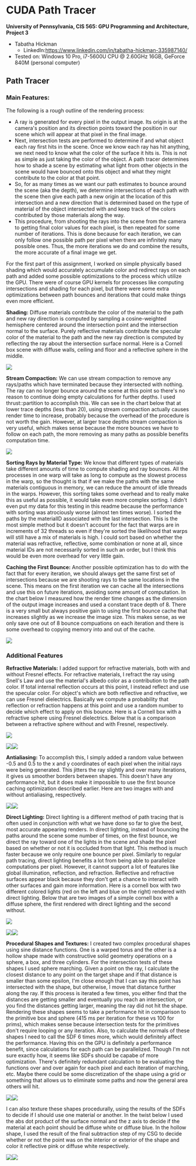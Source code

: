 CUDA Path Tracer
================

**University of Pennsylvania, CIS 565: GPU Programming and Architecture, Project 3**

* Tabatha Hickman
  * LinkedIn:https://www.linkedin.com/in/tabatha-hickman-335987140/
* Tested on: Windows 10 Pro, i7-5600U CPU @ 2.60GHz 16GB, GeForce 840M (personal computer)

## Path Tracer

### Main Features:

The following is a rough outline of the rendering process:

* A ray is generated for every pixel in the output image. Its origin is at the camera's position and its direction points toward the position in our scene which will appear at that pixel in the final image.
* Next, intersection tests are performed to determine if and what object each ray first hits in the scene. Once we know each ray has hit anything, we next need to know what the color of the surface it hits is. This is not as simple as just taking the color of the object. A path tracer determines how to shade a scene by estimating what light from other objects in the scene would have bounced onto this object and what they might contribute to the color at that point.
* So, for as many times as we want our path estimates to bounce around the scene (aka the depth), we determine intersections of each path with the scene then give each path a new origin at the location of this intersection and a new direction that is determined based on the type of material of the object intersected with and keep track of the colors contributed by those materials along the way.
* This procedure, from shooting the rays into the scene from the camera to getting final color values for each pixel, is then repeated for some number of iterations. This is done because for each iteration, we can only follow one possible path per pixel when there are infinitely many possible ones. Thus, the more iterations we do and combine the results, the more accurate of a final image we get.

For the first part of this assignment, I worked on simple physically based shading which would accurately accumulate color and redirect rays on each path and added some possible optimizations to the process which utilize the GPU. There were of course GPU kernels for processes like computing intersections and shading for each pixel, but there were some extra optimizations between path bounces and iterations that could make things even more efficient.

**Shading:** Diffuse materials contribute the color of the material to the path and new ray direction is computed by sampling a cosine-weighted hemisphere centered around the intersection point and the intersection normal to the surface. Purely reflective materials contribute the specular color of the material to the path and the new ray direction is computed by reflecting the ray about the intersection surface normal. Here is a Cornell box scene with diffuse walls, ceiling and floor and a reflective sphere in the middle.

![](img/cornellReflect.png)

**Stream Compaction:** We can use stream compaction to remove any rays/paths which have terminated because they intersected with nothing. The ray can no longer bounce around the scene at this point so there's no reason to continue doing empty calculations for further depths. I used thrust::partition to accomplish this. We can see in the chart below that at lower trace depths (less than 20), using stream compaction actually causes render time to increase, probably because the overhead of the procedure is not worth the gain. However, at larger trace depths stream compaction is very useful, which makes sense because the more bounces we have to follow on each path, the more removing as many paths as possible benefits computation time.

![](img/streamCompactChart.JPG)

**Sorting Rays by Material Type:** We know that different types of materials take different amounts of time to compute shading and ray bounces. All the processes in one warp will take as long to compute as the slowest process in the warp, so the thought is that if we make the paths with the same materials contiguous in memory, we can reduce the amount of idle threads in the warps. However, this sorting takes some overhead and to really make this as useful as possible, it would take even more complex sorting. I didn't even put my data for this testing in this readme because the performance with sorting was atrociously worse (almost ten times worse). I sorted the paths by the materialID associated with the last intersection. This is the most simple method but it doesn't account for the fact that warps are in increments of 32 threads so even if they're sorted the likelihood that warps will still have a mix of materials is high. I could sort based on whether the material was refractive, reflective, some combination or none at all, since material IDs are not necessarily sorted in such an order, but I think this would be even more overhead for very little gain.

**Caching the First Bounce:** Another possible optimization has to do with the fact that for every iteration, we should always get the same first set of intersections because we are shooting rays to the same locations in the scene. This means on the first iteration we can cache all the intersections and use this on future iterations, avoiding some amount of computation. In the chart below I measured how the render time changes as the dimension of the output image increases and used a constant trace depth of 8. There is a very small but always positive gain to using the first bounce cache that increases slightly as we increase the image size. This makes sense, as we only save one out of 8 bounce compuations on each iteration and there is some overhead to copying memory into and out of the cache.

![](img/cacheChart.JPG)

### Additional Features

**Refractive Materials:** I added support for refractive materials, both with and without Fresnel effects. For refractive materials, I refract the ray using Snell's Law and use the material's albedo color as a contribution to the path color. If total internal reflection occurs at this point, I instead reflect and use the specular color. For object's which are both reflective and refractive, we can use Fresnel dielectrics. Basically we compute a probability that reflection or refraction happens at this point and use a random number to decide which effect to apply on this bounce. Here is a Cornell box with a refractive sphere using Fresnel dielectrics. Below that is a comparison between a refractive sphere without and with Fresnel, respectively.

![](img/fresnelRefract.png)

![](img/refractComp.png)![](img/fresnelComp.png)

**Antialiasing:** To accomplish this, I simply added a random value between -0.5 and 0.5 to the x and y coordinates of each pixel when the initial rays were being generated. This jitters the ray slightly and over many iterations, it gives us smoother borders between shapes. This doesn't have any performance hit, but it does make it impossible to use the first bounce caching optimization described earlier. Here are two images with and without antialiasing, respectively.

![](img/antiAliasingClose.png)![](img/noAntiAliasingClose.png)

**Direct Lighting:** Direct lighting is a different method of path tracing that is often used in conjunction with what we have done so far to give the best, most accurate appearing renders. In direct lighting, instead of bouncing the paths around the scene some number of times, on the first bounce, we direct the ray toward one of the lights in the scene and shade the pixel based on whether or not it is occluded from that light. This method is much faster because we only require one bounce per pixel. Similarly to regular path tracing, direct lighting benefits a lot from being able to parallelize computations per pixel. However, it cannot support a lot of features like global illumination, reflection, and refraction. Reflective and refractive surfaces appear black because they don't get a chance to interact with other surfaces and gain more information. Here is a cornell box with two different colored lights (red on the left and blue on the right) rendered with direct lighting. Below that are two images of a simple cornell box with a diffuse sphere, the first rendered with direct lighting and the second without.

![](img/twoLights.png)

![](img/dirLight.png)![](img/noDirLight.png)

**Procedural Shapes and Textures:** I created two complex procedural shapes using sine distance functions. One is a warped torus and the other is a hollow shape made with constructive solid geometry operations on a sphere, a box, and three cylinders. For the intersection tests of these shapes I used sphere marching. Given a point on the ray, I calculate the closest distance to any point on the target shape and if that distance is smaller than some epsilon, I'm close enough that I can say this point has intersected with the shape, but otherwise, I move that distance further along the ray. If this process is iterated a few times, you either find that the distances are getting smaller and eventually you reach an intersection, or you find the distances getting larger, meaning the ray did not hit the shape. Rendering these shapes seems to take a performance hit in comparison to the primitive box and sphere (415 ms per iteration for these vs 100 for prims), which makes sense because intersection tests for the primitives don't require looping or any iteration. Also, to calculate the normals of these shapes I need to call the SDF 6 times more, which would definitely affect the performance. Having this on the GPU is definitely a performance benefit, since calculations for each path can be parallelized. Though I'm not sure exactly how, it seems like SDFs should be capabe of more optimization. There's definitely redundant calculation to be evaluating the functions over and over again for each pixel and each iteration of marching, etc. Maybe there could be some discretization of the shape using a grid or something that allows us to eliminate some paths and now the general area others will hit.

![](img/twist.png)![](img/hollowShape.png)

I can also texture these shapes procedurally, using the results of the SDFs to decide if I should use one material or another. In the twist below I used the abs dot product of the surface normal and the z axis to decide if the material at each point should be diffuse white or diffuse blue. In the hollow shape, I used the result of the final subtraction step of my CSG to decide whether or not the point was on the interior or exterior of the shape and color it reflective pink or diffuse white respectively.

![](img/twistCol.png)![](img/hollowShapeCol.png) 